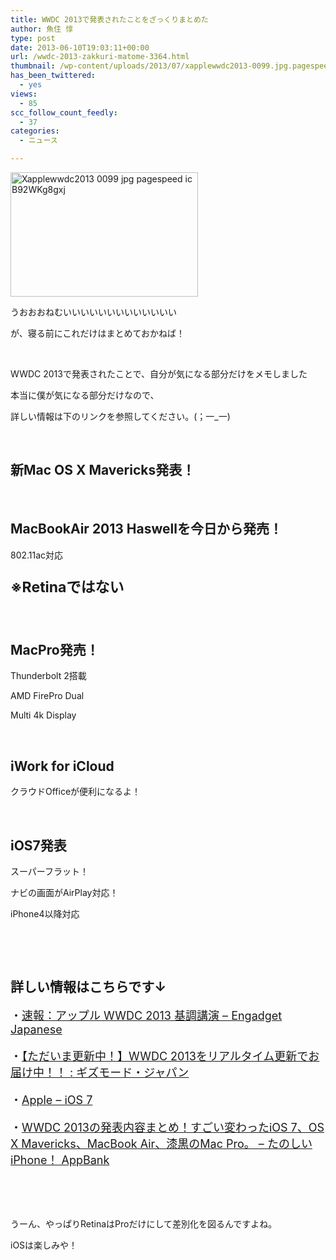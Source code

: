 ```yaml
---
title: WWDC 2013で発表されたことをざっくりまとめた
author: 魚住 惇
type: post
date: 2013-06-10T19:03:11+00:00
url: /wwdc-2013-zakkuri-matome-3364.html
thumbnail: /wp-content/uploads/2013/07/xapplewwdc2013-0099.jpg.pagespeed.ic_.B92WKg8gxj.png
has_been_twittered:
  - yes
views:
  - 85
scc_follow_count_feedly:
  - 37
categories:
  - ニュース

---
```

<img decoding="async" loading="lazy" title="xapplewwdc2013-0099.jpg.pagespeed.ic.B92WKg8gxj.png" src="/wp-content/uploads/2013/06/xapplewwdc2013-0099.jpg.pagespeed.ic_.B92WKg8gxj.png" alt="Xapplewwdc2013 0099 jpg pagespeed ic B92WKg8gxj" width="300" height="199" border="0" />

<!--more-->

うおおおねむいいいいいいいいいいいいい

が、寝る前にこれだけはまとめておかねば！

 

WWDC 2013で発表されたことで、自分が気になる部分だけをメモしました

本当に僕が気になる部分だけなので、

詳しい情報は下のリンクを参照してください。(；一_一)

 

## 新Mac OS X Mavericks発表！

 

## MacBookAir 2013 Haswellを今日から発売！

802.11ac対応

<p style="font-size: 23px;">
  <b>※Retinaではない</b>
</p>

 

## MacPro発売！

Thunderbolt 2搭載

AMD FirePro Dual

Multi 4k Display

 

## iWork for iCloud

クラウドOfficeが便利になるよ！

 

## iOS7発表

スーパーフラット！

ナビの画面がAirPlay対応！

iPhone4以降対応

 

 

## 詳しい情報はこちらです↓

<p style="font-size: 18px;">
  ・<a href="http://japanese.engadget.com/2013/06/10/wwdc-2013/" target="_blank">速報：アップル WWDC 2013 基調講演 &#8211; Engadget Japanese</a>
</p>

<p style="font-size: 18px;">
  ・<a href="http://www.gizmodo.jp/2013/06/wwdc2013.html" target="_blank">【ただいま更新中！】WWDC 2013をリアルタイム更新でお届け中！！ : ギズモード・ジャパン</a>
</p>

<p style="font-size: 18px;">
  ・<a href="http://www.apple.com/ios/ios7/" target="_blank">Apple &#8211; iOS 7</a>
</p>



<p style="font-size: 18px;">
  ・<a href="http://www.appbank.net/2013/06/11/iphone-news/618646.php" target="_blank">WWDC 2013の発表内容まとめ！すごい変わったiOS 7、OS X Mavericks、MacBook Air、漆黒のMac Pro。 &#8211; たのしいiPhone！ AppBank</a>
</p>



 

 

うーん、やっぱりRetinaはProだけにして差別化を図るんですよね。

iOSは楽しみや！